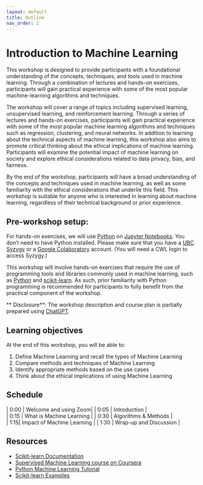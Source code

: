 ```yaml
---
layout: default
title: Outline
nav_order: 1
---
```


# Introduction to Machine Learning

This workshop is designed to provide participants with a foundational understanding of the concepts, techniques, and tools used in machine learning. Through a combination of lectures and hands-on exercises, participants will gain practical experience with some of the most popular machine-learning algorithms and techniques.

The workshop will cover a range of topics including supervised learning, unsupervised learning, and reinforcement learning. Through a series of lectures and hands-on exercises, participants will gain practical experience with some of the most popular machine learning algorithms and techniques such as regression, clustering, and neural networks. In addition to learning about the technical aspects of machine learning, this workshop also aims to promote critical thinking about the ethical implications of machine learning. Participants will examine the potential impact of machine learning on society and explore ethical considerations related to data privacy, bias, and fairness.

By the end of the workshop, participants will have a broad understanding of the concepts and techniques used in machine learning, as well as some familiarity with the ethical considerations that underlie this field. This workshop is suitable for anyone who is interested in learning about machine learning, regardless of their technical background or prior experience. 


## Pre-workshop setup: 
For hands-on exercises, we will use [Python](https://www.python.org/) on [Jupyter Notebooks](https://jupyter.org/). You don’t need to have Python installed. Please make sure that you have a [UBC Syzygy](https://ubc.syzygy.ca/) or a [Google Colaboratory](https://colab.research.google.com/) account. (You will need a CWL login to access Syzygy.)

This workshop will involve hands-on exercises that require the use of programming tools and libraries commonly used in machine learning, such as [Python](https://www.python.org/) and [scikit-learn](https://scikit-learn.org/stable/). As such, prior familiarity with Python programming is recommended for participants to fully benefit from the practical component of the workshop. 

** Disclosure**: The workshop description and course plan is partially prepared using [ChatGPT](https://openai.com/blog/chatgpt).

## Learning objectives

At the end of this workshop, you will be able to:
1. Define Machine Learning and recall the types of Machine Learning
2. Compare methods and techniques of Machine Learning
3. Identify appropriate methods based on the use cases
3. Think about the ethical implications of using Machine Learning 

## Schedule

| 0:00 | Welcome and using Zoom|
| 0:05 | Introduction |  
| 0:15 | What is Machine Learning |
| 0:30 | Algorithms & Methods |   
| 1:15| Impact of Machine Learning |
| 1:30 | Wrap-up and Discussion |

## Resources
* [Scikit-learn Documentation](https://scikit-learn.org/stable/)
* [Supervised Machine Learning course on Coursera](https://www.coursera.org/learn/machine-learning?specialization=machine-learning-introduction)
* [Python Machine Learning Tutorial](https://www.youtube.com/watch?v=7eh4d6sabA0)
* [Scikit-learn Examples](https://scikit-learn.org/stable/auto_examples/index.html)
